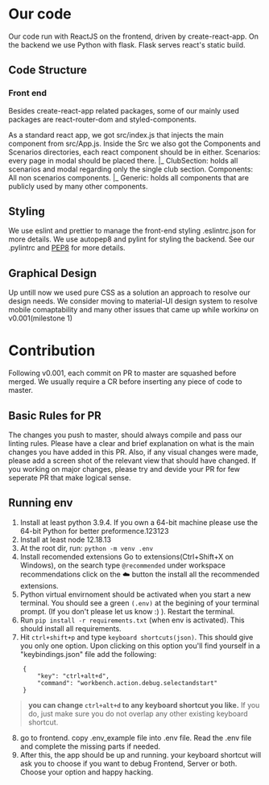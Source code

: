# Our code #
Our code run with ReactJS on the frontend, driven by create-react-app. 
On the backend we use Python with flask. Flask serves react's static build.

## Code Structure ##

### Front end ###
Besides create-react-app related packages, some of our mainly used packages are react-router-dom and styled-components.

As a standard react app, we got src/index.js that injects the main component from src/App.js. Inside the Src we also got the Components and Scenarios directories, each react component should be in either.
Scenarios: every page in modal should be placed there.
|_ ClubSection: holds all scenarios and modal regarding only the single club section.
Components: All non scenarios components.
|_ Generic: holds all components that are publicly used by many other components.

## Styling ## 
We use eslint and prettier to manage the front-end styling .eslintrc.json for more details. 
We use autopep8 and pylint for styling the backend. See our .pylintrc and [PEP8](https://www.python.org/dev/peps/pep-0008/) for more details.

## Graphical Design ##
Up untill now we used pure CSS as a solution an approach to resolve our design needs. We consider moving to material-UI design system to resolve mobile comaptability and many other issues that came up while workinע on v0.001(milestone 1)

# Contribution #
Following v0.001, each commit on PR to master are squashed before merged. We usually require a CR before inserting any piece of code to master.

## Basic Rules for PR ##
The changes you push to master, should always compile and pass our linting rules.
Please have a clear and brief explanation on what is the main changes you have added in this PR. Also, if any visual changes were made, please add a screen shot of the relevant view that should have changed.
If you working on major changes, please try and devide your PR for few seperate PR that make logical sense.

## Running env ##
1. Install at least python 3.9.4. If you own a 64-bit machine please use the 64-bit Python for better preformence.123123
2. Install at least node 12.18.13
3. At the root dir, run: `python -m venv .env`
4. Install recomended extensions Go to extensions(Ctrl+Shift+X on Windows), on the search type `@recommended` under workspace recommendations click on the ☁️ button the install all the recommended extensions.
5. Python virtual envirnoment should be activated when you start a new terminal. You should see a green `(.env)` at the begining of your terminal prompt. (If you don't please let us know :) ). Restart the terminal.
6. Run `pip install -r requirements.txt` (when env is activated). This should install all requirements.
7. Hit `ctrl+shift+p` and type `keyboard shortcuts(json)`. This should give you only one option. Upon clicking on this option you'll find yourself in a "keybindings.json" file add the following:
```
    {
        "key": "ctrl+alt+d",
        "command": "workbench.action.debug.selectandstart"
    }
``` 
>**you can change `ctrl+alt+d` to any keyboard shortcut you like.** If you do, just make sure you do not overlap any other existing keyboard shortcut.
 
8. go to frontend. copy .env_example file into .env file. Read the .env file and complete the missing parts if needed.
9. After this, the app should be up and running. your keyboard shortcut will ask you to choose if you want to debug Frontend, Server or both. Choose your option and happy hacking.
